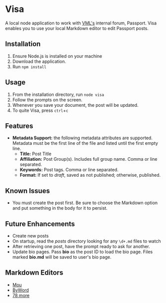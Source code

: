 # Visa

A local node application to work with [VML's](http://www.vml.com) internal forum, Passport. Visa enables you to use your local Markdown editor to edit Passport posts.

## Installation

1. Ensure Node.js is installed on your machine
2. Download the application.
3. Run `npm install`

## Usage

1. From the installation directory, run `node visa`
2. Follow the prompts on the screen.
3. Whenever you save your document, the post will be updated.
4. To quite Visa, press `ctrl`+`c`

## Features

+ **Metadata Support:** the following metadata attributes are supported. Metadata must be the first line of the file and listed until the first empty line.
  - **Title:** Post Title
  - **Affiliation:** Post Group(s). Includes full group name. Comma or line separated.
  - **Keywords:** Post tags. Comma or line separated.
  - **Format:** If set to *draft*, saved as not published; otherwise, published.

## Known Issues

+ You must create the post first. Be sure to choose the Markdown option and put something in the body for it to persist.

## Future Enhancements

+ Create new posts
+ On startup, read the *posts* directory looking for any `\d+.md` files to watch
+ After retrieving one post, have the prompt ready to ask for another.
+ Update bio pages. Pass **bio** as the post ID to load the bio page. Files marked **bio.md** will be saved to user's bio page.

## Markdown Editors

+ [Mou](http://mouapp.com/)
+ [ByWord](http://bywordapp.com/)
+ [78 more](http://mashable.com/2013/06/24/markdown-tools/)
